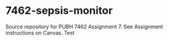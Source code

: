# 7462-sepsis-monitor

Source repository for PUBH 7462 Assignment 7. See Assignment instructions on Canvas.
Test